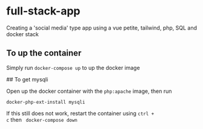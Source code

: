 # full-stack-app

Creating a 'social media' type app using a vue petite, tailwind, php, SQL and docker stack

## To up the container

Simply run <code>docker-compose up</code> to up the docker image

## To get mysqli

Open up the docker container with the <code>php:apache</code> image, then run 

<code>docker-php-ext-install mysqli</code>

If this still does not work, restart the container using <code>ctrl + c</code> then <code> docker-compose down</code>
